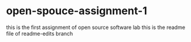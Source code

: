 # open-spouce-assignment-1
this is the first assignment of open source software lab
this is the readme file of readme-edits branch

